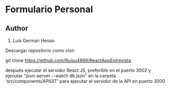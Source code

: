 # Formulario Personal

## Author
  1. Luis German Henao

Descargar repositorio como clon

git clone https://github.com/Ruisu4869/ReactAppEntrevista

después ejecutar el servidor React JS, preferible en el puerto 3002 y ejecutar "json-server --watch db.json" en la carpeta 'src/components/APIGIT'
para ejecutar el servidor de la API en puerto 3000
